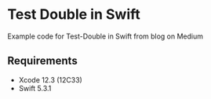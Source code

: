 # Test Double in Swift
Example code for Test-Double in Swift from blog on Medium

## Requirements
* Xcode 12.3 (12C33)
* Swift 5.3.1

